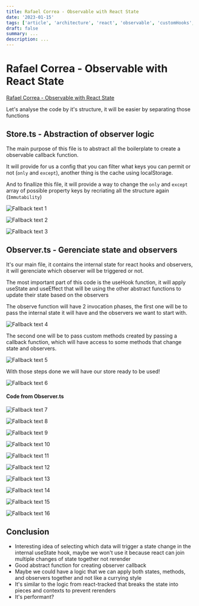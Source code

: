 ```yaml
---
title: Rafael Correa - Observable with React State
date: '2023-01-15'
tags: ['article', 'architecture', 'react', 'observable', 'customHooks', 'functionalProgramming', 'immutability', 'read', 'withResume']
draft: false
summary: ...
description: ...
---
```


# Rafael Correa - Observable with React State

[Rafael Correa - Observable with React State](https://twitter.com/darklight9811/status/1583511244266344448)

Let's analyse the code by it's structure, it will be easier by separating those functions

## Store.ts - Abstraction of observer logic

The main purpose of this file is to abstract all the boilerplate to create a observable callback function.

It will provide for us a config that you can filter what keys you can permit or not (`only` and `except`), another thing is the cache using localStorage.

And to finallize this file, it will provide a way to change the `only` and `except` array of possible property keys by recriating all the structure again (`Immutability`)

![Fallback text 1](/static/assets/pasted-image-20221027204335.png)

![Fallback text 2](/static/assets/pasted-image-20221027204351.png)

![Fallback text 3](/static/assets/pasted-image-20221027204409.png)

## Observer.ts - Gerenciate state and observers

It's our main file, it contains the internal state for react hooks and observers, it will gerenciate which observer will be triggered or not.

The most important part of this code is the useHook function, it will apply useState and useEffect that will be using the other abstract functions to update their state based on the observers

The observe function will have 2 invocation phases, the first one will be to pass the internal state it will have and the observers we want to start with. 

![Fallback text 4](/static/assets/pasted-image-20221027205218.png)

The second one will be to pass custom methods created by passing a callback function, which will have access to some methods that change state and observers.

![Fallback text 5](/static/assets/pasted-image-20221027205236.png)

With those steps done we will have our store ready to be used!

![Fallback text 6](/static/assets/pasted-image-20221027205306.png)

#### Code from Observer.ts

![Fallback text 7](/static/assets/pasted-image-20221027205400.png)

![Fallback text 8](/static/assets/pasted-image-20221027205414.png)

![Fallback text 9](/static/assets/pasted-image-20221027205429.png)

![Fallback text 10](/static/assets/pasted-image-20221027205447.png)

![Fallback text 11](/static/assets/pasted-image-20221027205502.png)

![Fallback text 12](/static/assets/pasted-image-20221027205524.png)

![Fallback text 13](/static/assets/pasted-image-20221027205536.png)

![Fallback text 14](/static/assets/pasted-image-20221027205550.png)

![Fallback text 15](/static/assets/pasted-image-20221027205607.png)

![Fallback text 16](/static/assets/pasted-image-20221027205621.png)

## Conclusion

- Interesting idea of selecting which data will trigger a state change in the internal useState hook, maybe we won't use it because react can join multiple changes of state together not rerender
- Good abstract function for creating observer callback
- Maybe we could have a logic that we can apply both states, methods, and observers together and not like a currying style
- It's similar to the logic from react-tracked that breaks the state into pieces and contexts to prevent rerenders
- It's performant?